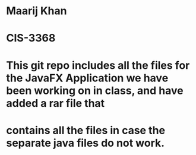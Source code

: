 # Maarij Khan
# CIS-3368
# This git repo includes all the files for the JavaFX Application we have been working on in class, and have added a rar file that
# contains all the files in case the separate java files do not work.
